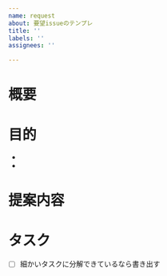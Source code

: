```yaml
---
name: request
about: 要望issueのテンプレ
title: ''
labels: ''
assignees: ''

---
```


<!-- あくまでテンプレートなので必ずしもすべての項目を埋めなくてよい -->
<!-- 要望のテンプレート -->
# 概要
# 目的
*
*
# 提案内容
# タスク
- [ ] 細かいタスクに分解できているなら書き出す
